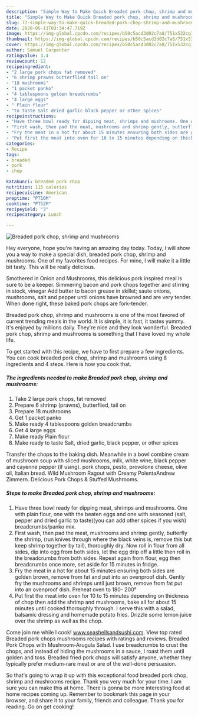 ```yaml
---
description: "Simple Way to Make Quick Breaded pork chop, shrimp and mushrooms"
title: "Simple Way to Make Quick Breaded pork chop, shrimp and mushrooms"
slug: 77-simple-way-to-make-quick-breaded-pork-chop-shrimp-and-mushrooms
date: 2020-05-11T03:34:47.719Z
image: https://img-global.cpcdn.com/recipes/b50c5acd3d02c7a8/751x532cq70/breaded-pork-chop-shrimp-and-mushrooms-recipe-main-photo.jpg
thumbnail: https://img-global.cpcdn.com/recipes/b50c5acd3d02c7a8/751x532cq70/breaded-pork-chop-shrimp-and-mushrooms-recipe-main-photo.jpg
cover: https://img-global.cpcdn.com/recipes/b50c5acd3d02c7a8/751x532cq70/breaded-pork-chop-shrimp-and-mushrooms-recipe-main-photo.jpg
author: Samuel Carpenter
ratingvalue: 3.4
reviewcount: 12
recipeingredient:
- "2 large pork chops fat removed"
- "6 shrimp prawns butterflied tail on"
- "18 mushrooms"
- "1 packet panko"
- "4 tablespoons golden breadcrumbs"
- "4 large eggs"
- " Plain flour"
- "to taste Salt dried garlic black pepper or other spices"
recipeinstructions:
- "Have three bowl ready for dipping meat, shrimps and mushrooms. One with plain flour, one with the beaten eggs and one with seasoned (salt, pepper and dried garlic to taste)(you can add other spices if you wish) breadcrumbs/panko mix."
- "First wash, then pad the meat, mushrooms and shrimp gently, butterfly the shrimp, (run knives through where the black veins is, remove this but keep shrimp together by tail), thoroughly dry. Now roll in flour from all sides, dip into egg from both sides, let the egg drip off a little then roll in the breadcrumbs from both sides. Repeat again from flour, egg then breadcrumbs once more, set aside for 15 minutes in fridge."
- "Fry the meat in a hot for about 15 minutes ensuring both sides are golden brown, remove from fat and put into an ovenproof dish. Gently fry the mushrooms and shrimps until just brown, remove from fat put into an ovenproof dish. Preheat oven to 180- 200°"
- "Put first the meat into oven for 10 to 15 minutes depending on thickness of chop then add the shrimp and mushrooms, bake all for about 15 minutes until cooked thoroughly through. I serve this with a salad, balsamic dressing and homemade potato fries. Drizzle some lemon juice over the shrimp as well as the chop."
categories:
- Recipe
tags:
- breaded
- pork
- chop

katakunci: breaded pork chop 
nutrition: 115 calories
recipecuisine: American
preptime: "PT10M"
cooktime: "PT52M"
recipeyield: "3"
recipecategory: Lunch

---
```



![Breaded pork chop, shrimp and mushrooms](https://img-global.cpcdn.com/recipes/b50c5acd3d02c7a8/751x532cq70/breaded-pork-chop-shrimp-and-mushrooms-recipe-main-photo.jpg)

Hey everyone, hope you're having an amazing day today. Today, I will show you a way to make a special dish, breaded pork chop, shrimp and mushrooms. One of my favorites food recipes. For mine, I will make it a little bit tasty. This will be really delicious.

Smothered in Onion and Mushrooms, this delicious pork inspired meal is sure to be a keeper. Simmering bacon and pork chops together and stirring in stock, vinegar Add butter to bacon grease in skillet; saute onions, mushrooms, salt and pepper until onions have browned and are very tender. When done right, these baked pork chops are fork-tender.

Breaded pork chop, shrimp and mushrooms is one of the most favored of current trending meals in the world. It is simple, it is fast, it tastes yummy. It's enjoyed by millions daily. They're nice and they look wonderful. Breaded pork chop, shrimp and mushrooms is something that I have loved my whole life.


To get started with this recipe, we have to first prepare a few ingredients. You can cook breaded pork chop, shrimp and mushrooms using 8 ingredients and 4 steps. Here is how you cook that.

<!--inarticleads1-->

##### The ingredients needed to make Breaded pork chop, shrimp and mushrooms:

1. Take 2 large pork chops, fat removed
1. Prepare 6 shrimp (prawns), butterflied, tail on
1. Prepare 18 mushrooms
1. Get 1 packet panko
1. Make ready 4 tablespoons golden breadcrumbs
1. Get 4 large eggs
1. Make ready  Plain flour
1. Make ready to taste Salt, dried garlic, black pepper, or other spices


Transfer the chops to the baking dish. Meanwhile in a bowl combine cream of mushroom soup with sliced mushrooms, milk, white wine, black pepper and cayenne pepper (if using). pork chops, pesto, provolone cheese, olive oil, Italian bread. Wild Mushroom Ragout with Creamy PolentaAndrew Zimmern. Delicious Pork Chops &amp; Stuffed Mushrooms. 

<!--inarticleads2-->

##### Steps to make Breaded pork chop, shrimp and mushrooms:

1. Have three bowl ready for dipping meat, shrimps and mushrooms. One with plain flour, one with the beaten eggs and one with seasoned (salt, pepper and dried garlic to taste)(you can add other spices if you wish) breadcrumbs/panko mix.
1. First wash, then pad the meat, mushrooms and shrimp gently, butterfly the shrimp, (run knives through where the black veins is, remove this but keep shrimp together by tail), thoroughly dry. Now roll in flour from all sides, dip into egg from both sides, let the egg drip off a little then roll in the breadcrumbs from both sides. Repeat again from flour, egg then breadcrumbs once more, set aside for 15 minutes in fridge.
1. Fry the meat in a hot for about 15 minutes ensuring both sides are golden brown, remove from fat and put into an ovenproof dish. Gently fry the mushrooms and shrimps until just brown, remove from fat put into an ovenproof dish. Preheat oven to 180- 200°
1. Put first the meat into oven for 10 to 15 minutes depending on thickness of chop then add the shrimp and mushrooms, bake all for about 15 minutes until cooked thoroughly through. I serve this with a salad, balsamic dressing and homemade potato fries. Drizzle some lemon juice over the shrimp as well as the chop.


Come join me while I cook! www.seashellsandsushi.com. View top rated Breaded pork chops mushrooms recipes with ratings and reviews. Breaded Pork Chops with Mushroom-Arugula Salad. I use breadcrumbs to crust the chops, and instead of hiding the mushrooms in a sauce, I roast them until golden and toss. Breaded fried pork chops will satisfy anyone, whether they typically prefer medium-rare meat or are of the well-done persuasion. 

So that's going to wrap it up with this exceptional food breaded pork chop, shrimp and mushrooms recipe. Thank you very much for your time. I am sure you can make this at home. There is gonna be more interesting food at home recipes coming up. Remember to bookmark this page in your browser, and share it to your family, friends and colleague. Thank you for reading. Go on get cooking!
